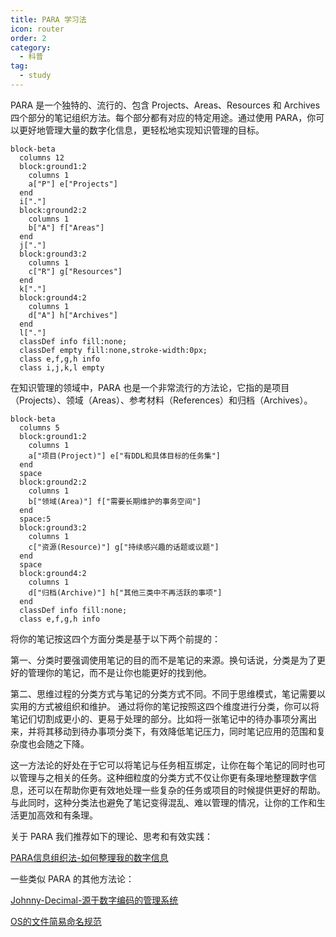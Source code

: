 ```yaml
---
title: PARA 学习法
icon: router
order: 2
category:
  - 科普
tag:
  - study
---
```


<VPBanner
  title="PARA"
  logo="https://cdn.pkmer.cn/covers/juestchaos.jpeg!nomark"
  :actions='[
    {
      text: "访问",
      link:"https://pkmer.cn/Pkmer-Docs/02-%E7%9F%A5%E8%AF%86%E7%AE%A1%E7%90%86%E5%9F%BA%E7%A1%80/para%E4%BF%A1%E6%81%AF%E7%BB%84%E7%BB%87%E6%B3%95/para%E4%BF%A1%E6%81%AF%E7%BB%84%E7%BB%87%E6%B3%95/",
    },
    {
      text: "作者：OS",
      link: "https://pkmer.cn/authors/os",
      type: "default",
    },
  ]'
/>

PARA 是一个独特的、流行的、包含 Projects、Areas、Resources 和 Archives 四个部分的笔记组织方法。每个部分都有对应的特定用途。通过使用 PARA，你可以更好地管理大量的数字化信息，更轻松地实现知识管理的目标。

``` mermaid
block-beta
  columns 12
  block:ground1:2
    columns 1
    a["P"] e["Projects"]
  end
  i["."]
  block:ground2:2
    columns 1
    b["A"] f["Areas"]
  end
  j["."]
  block:ground3:2
    columns 1
    c["R"] g["Resources"]
  end
  k["."]
  block:ground4:2
    columns 1
    d["A"] h["Archives"]
  end
  l["."]
  classDef info fill:none;
  classDef empty fill:none,stroke-width:0px;
  class e,f,g,h info
  class i,j,k,l empty
```

在知识管理的领域中，PARA 也是一个非常流行的方法论，它指的是项目（Projects）、领域（Areas）、参考材料（References）和归档（Archives）。

``` mermaid
block-beta
  columns 5
  block:ground1:2
    columns 1
    a["项目(Project)"] e["有DDL和具体目标的任务集"]
  end
  space
  block:ground2:2
    columns 1
    b["领域(Area)"] f["需要长期维护的事务空间"]
  end
  space:5
  block:ground3:2
    columns 1
    c["资源(Resource)"] g["持续感兴趣的话题或议题"]
  end
  space
  block:ground4:2
    columns 1
    d["归档(Archive)"] h["其他三类中不再活跃的事项"]
  end
  classDef info fill:none;
  class e,f,g,h info
```

将你的笔记按这四个方面分类是基于以下两个前提的：

第一、分类时要强调使用笔记的目的而不是笔记的来源。换句话说，分类是为了更好的管理你的笔记，而不是让你也能更好的找到他。

第二、思维过程的分类方式与笔记的分类方式不同。不同于思维模式，笔记需要以实用的方式被组织和维护。 通过将你的笔记按照这四个维度进行分类，你可以将笔记们切割成更小的、更易于处理的部分。比如将一张笔记中的待办事项分离出来，并将其移动到待办事项分类下，有效降低笔记压力，同时笔记应用的范围和复杂度也会随之下降。

这一方法论的好处在于它可以将笔记与任务相互绑定，让你在每个笔记的同时也可以管理与之相关的任务。这种细粒度的分类方式不仅让你更有条理地整理数字信息，还可以在帮助你更有效地处理一些复杂的任务或项目的时候提供更好的帮助。与此同时，这种分类法也避免了笔记变得混乱、难以管理的情况，让你的工作和生活更加高效和有条理。

关于 PARA 我们推荐如下的理论、思考和有效实践：

[PARA信息组织法-如何整理我的数字信息](https://pkmer.cn/Pkmer-Docs/02-%E7%9F%A5%E8%AF%86%E7%AE%A1%E7%90%86%E5%9F%BA%E7%A1%80/para%E4%BF%A1%E6%81%AF%E7%BB%84%E7%BB%87%E6%B3%95/para%E4%BF%A1%E6%81%AF%E7%BB%84%E7%BB%87%E6%B3%95-%E5%A6%82%E4%BD%95%E6%95%B4%E7%90%86%E6%88%91%E7%9A%84%E6%95%B0%E5%AD%97%E4%BF%A1%E6%81%AF)

一些类似 PARA 的其他方法论：

[Johnny-Decimal-源于数字编码的管理系统](https://pkmer.cn/Pkmer-Docs/02-%E7%9F%A5%E8%AF%86%E7%AE%A1%E7%90%86%E5%9F%BA%E7%A1%80/para%E4%BF%A1%E6%81%AF%E7%BB%84%E7%BB%87%E6%B3%95/johnny-decimal-%E6%BA%90%E4%BA%8E%E6%95%B0%E5%AD%97%E7%BC%96%E7%A0%81%E7%9A%84%E7%AE%A1%E7%90%86%E7%B3%BB%E7%BB%9F)

[OS的文件简易命名规范](https://pkmer.cn/Pkmer-Docs/02-%E7%9F%A5%E8%AF%86%E7%AE%A1%E7%90%86%E5%9F%BA%E7%A1%80/para%E4%BF%A1%E6%81%AF%E7%BB%84%E7%BB%87%E6%B3%95/os%E7%9A%84%E6%96%87%E4%BB%B6%E7%AE%80%E6%98%93%E5%91%BD%E5%90%8D%E8%A7%84%E8%8C%83)
